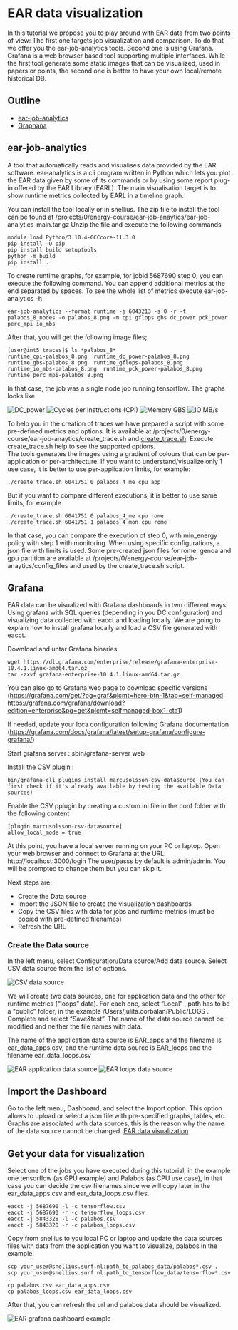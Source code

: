 # EAR data visualization
In this tutorial we propose you to play around with EAR data from two points of view: The first one targets job visualization and comparison. To do that we offer you the ear-job-analytics tools. Second one is using Grafana. Grafana is a web browser based tool supporting multiple interfaces. While the first tool generate some static images that can be visualized, used in papers or points, the second one is better to have your own local/remote historical DB.

## Outline

- [ear-job-analytics](#ear-job-analytics)
- [Graphana](#Grafana)

## ear-job-analytics

A tool that automatically reads and visualises data provided by the EAR software. ear-analytics is a cli program written in Python which lets you plot the EAR data given by some of its commands or by using some report plug-in offered by the EAR Library (EARL). The main visualisation target is to show runtime metrics collected by EARL in a timeline graph. 

You can install the tool locally or in snellius. The zip file to install the tool can be found at /projects/0/energy-course/ear-job-anaytics/ear-job-analytics-main.tar.gz
Unzip the file and execute the following commands

```
module load Python/3.10.4-GCCcore-11.3.0
pip install -U pip
pip install build setuptools
python -m build
pip install .
```

To create runtime graphs, for example, for jobid 5687690 step 0, you can execute the following command. You can append additional metrics at the end separated by spaces. To see the whole list of metrics execute ear-job-analytics -h

```
ear-job-analytics --format runtime -j 6043213 -s 0 -r -t palabos_8_nodes -o palabos_8.png -m cpi gflops gbs dc_power pck_power perc_mpi io_mbs
```

After that, you will get the following image files;

```
[user@int5 traces]$ ls *palabos_8*
runtime_cpi-palabos_8.png  runtime_dc_power-palabos_8.png  runtime_gbs-palabos_8.png  runtime_gflops-palabos_8.png  runtime_io_mbs-palabos_8.png  runtime_pck_power-palabos_8.png  runtime_perc_mpi-palabos_8.png

```
In that case, the job was a single node job running tensorflow. The graphs looks like 

![DC\_power](../../images/runtime_dc_power-palabos_8.png)
![Cycles per Instructions (CPI)](../../images/runtime_cpi-palabos_8.png)
![Memory GBS](../../images/runtime_gbs-palabos_8.png)
![IO MB/s](../../images/runtime_io_mbs-palabos_8.png)


To help you in the creation of traces we have prepared a script with some pre-defined metrics and options. It is available at /projects/0/energy-course/ear-job-anaytics/create\_trace.sh and [create_trace.sh](../../scripts/create_trace.sh). Execute create\_trace.sh help to see the supported options.  
The tools generates the images using a gradient of colours that can be per-application or per-architecture. If you want to understand/visualize only 1 use case, it is better to use per-application limits, for example:

```
./create_trace.sh 6041751 0 palabos_4_me cpu app
```

But if you want to compare different executions, it is better to use same limits, for example

```
./create_trace.sh 6041751 0 palabos_4_me cpu rome
./create_trace.sh 6041751 1 palabos_4_mon cpu rome
```

In that case, you can compare the execution of step 0, with min\_energy policy with step 1 with  monitoring. When using specific configurations, a json file with limits is used. Some pre-created json files for rome, genoa and gpu partition are available at /projects/0/energy-course/ear-job-anaytics/config\_files and used by the create\_trace.sh script.

## Grafana

EAR data can be visualized with Grafana dashboards in two different ways: Using grafana with SQL queries (depending in you DC configuration) and visualizing data collected with eacct and loading locally. We are going to explain how to install grafana locally and load a CSV file generated with eacct. 

Download and untar Grafana binaries

```
wget https://dl.grafana.com/enterprise/release/grafana-enterprise-10.4.1.linux-amd64.tar.gz
tar -zxvf grafana-enterprise-10.4.1.linux-amd64.tar.gz
```

You can also go to Grafana web page to download specific versions (https://grafana.com/get/?pg=graf&plcmt=hero-btn-1&tab=self-managed https://grafana.com/grafana/download?edition=enterprise&pg=get&plcmt=selfmanaged-box1-cta1)

If needed, update your loca configuration following Grafana documentation (https://grafana.com/docs/grafana/latest/setup-grafana/configure-grafana/)

Start grafana server : sbin/grafana-server web

Install the CSV plugin : 

```
bin/grafana-cli plugins install marcusolsson-csv-datasource (You can first check if it's already available by testing the available Data sources)
```


Enable the CSV pplugin by creating a custom.ini file in the conf folder with the following content

```
[plugin.marcusolsson-csv-datasource]
allow_local_mode = true
```

At this point, you have a local server running on your PC or laptop. Open your web browser and connect to Grafana at the URL: http://localhost:3000/login 
The user/passs by default is admin/admin. You will be prompted to change them but you can skip it.

Next steps are:

- Create the Data source 
- Import the JSON file to create the visualization dashboards
- Copy the CSV files with data for jobs and runtime metrics (must be copied with pre-defined filenames)
- Refresh the URL

### Create the Data source

In the left menu, select Configuration/Data source/Add data source. Select CSV data source from the list of options. 

![CSV data source](../../images/csv_data_source.jpg)

We will create two data sources, one for application data and the other for runtime metrics (“loops” data). For each one, select “Local” , path has to be a “public” folder, in the example /Users/julita.corbalan/Public/LOGS . Complete and select “Save&test”. The name of the data source cannot be modified and neither the file names with data. 

The name of the application data source is EAR\_apps and the filename is ear\_data\_apps.csv, and the runtime data source is EAR\_loops and the filename ear\_data\_loops.csv


![EAR application data source](../../images/EAR_apps.jpg)
![EAR loops data source](../../images/EAR_loops.jpg)

## Import the Dashboard

Go to the left menu, Dashboard, and select the Import option. This option allows to upload or select a json file with pre-specified graphs, tables, etc. Graphs are associated with data sources, this is the reason why the name of the data source cannot be changed.  [EAR data visualization](EAR_job_data_visualization.json)


## Get your data for visualization

Select one of the jobs you have executed during this tutorial, in the example one tensorflow (as GPU example) and Palabos (as CPU use case), In that case you can 
decide the csv filenames since we will copy later in the ear\_data\_apps.csv and ear\_data\_loops.csv files. 

```
eacct -j 5687690 -l -c tensorflow.csv
eacct -j 5687690 -r -c tensorflow_loops.csv
eacct -j 5843328 -l -c palabos.csv
eacct -j 5843328 -r -c palabos_loops.csv
```

Copy from snellius to you local PC or laptop and update the data sources files with data from the application you want to visualize, palabos in the example. 

```
scp your_user@snellius.surf.nl:path_to_palabos_data/palabos*.csv .
scp your_user@snellius.surf.nl:path_to_tensorflow_data/tensorflow*.csv .
cp palabos.csv ear_data_apps.csv
cp palabos_loops.csv ear_data_loops.csv
```

After that, you can refresh the url and palabos data should be visualized.

![EAR grafana dashboard example](../../images/grafana-example.jpg)

